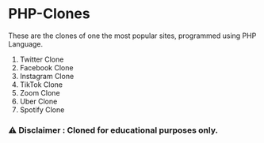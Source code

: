 # PHP-Clones

These are the clones of one the most popular sites, programmed using PHP Language.

1. Twitter Clone
2. Facebook Clone
3. Instagram Clone
4. TikTok Clone
5. Zoom Clone
6. Uber Clone
7. Spotify Clone

### :warning: Disclaimer : Cloned for educational purposes only.
